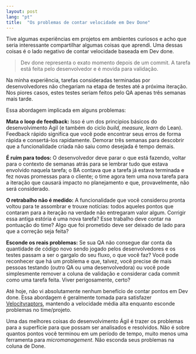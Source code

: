 ```yaml
---
layout: post
lang: "pt"
title:  "Os problemas de contar velocidade em Dev Done"
---
```



Tive algumas experiências em projetos em ambientes curiosos e acho que seria interessante compartilhar algumas coisas que aprendi.
Uma dessas coisas é o lado negativo de contar velocidade baseada em Dev done.

>Dev done representa o exato momento depois de um commit. A tarefa está feita pelo desenvolvedor e é movida para validação.


Na minha experiência, tarefas consideradas terminadas por desenvolvedores não chegariam na etapa de testes até a próxima iteração. Nos piores casos, estes testes seriam feitos pelo QA apenas três semanas mais tarde.

Essa abordagem implicada em alguns problemas:

**Mata o loop de feedback:** Isso é um dos principios básicos do desenvolvimento Ágil (e também do ciclo *build, measure, learn* do Lean). Feedback rápido significa que você pode encontrar seus erros de forma rápida e consertá-los rapidamente. Demorar três semanas para descobrir que a funcionalidade criada não saiu como desejada é tempo demais.

**É ruim para todos:** O desenvolvedor deve parar o que está fazendo, voltar para o contexto de semanas atrás para se lembrar tudo que estava envolvido naquela tarefa; o BA contava que a tarefa já estava terminada e fez novas promessas para o cliente; o time agora tem uma nova tarefa para a iteração que causará impacto no planejamento e que, provavelmente, não será considerado. 

**O retrabalho não é medido:** A funcionalidade que você considerou pronta voltou para te assombrar e trouxe notícias: todos aqueles pontos que contaram para a iteração na verdade não entregaram valor algum. Corrigir essa antiga estória é uma nova tarefa? Esse trabalho deve contar na pontuação do time? Algo que foi prometido deve ser deixado de lado para que a correção seja feita?

**Esconde os reais problemas:** Se sua QA não consegue dar conta da quantidade de código novo sendo jogado pelos desenvolvedores e os testes passam a ser o gargalo do seu fluxo, o que você faz? Você pode reconhecer que há um problema e que, talvez, você precise de mais pessoas testando (outro QA ou uma desenvolvedora) ou você pode simplesmente remover a coluna de validação e considerar cada commit como uma tarefa feita. Viver perigosamente, certo?

Até hoje, não vi absolutamente nenhum benefício de contar pontos em Dev done. Essa abordagem é geralmente tomada para satisfazer [Velocityraptors][velocityraptor], mantendo a velocidade média alta enquanto esconde problemas no time/projeto.

Uma das melhores coisas do desenvolvimento Ágil é trazer os problemas para a superfície para que possam ser analisados e resolvidos. Não é sobre quantos pontos você terminou em um período de tempo, muito menos uma ferramenta para *micromanagement*. Não esconda seus problemas na coluna de Done.

[velocityraptor]:http://thoughtworks.github.io/p2/issue03/velocityraptors/
